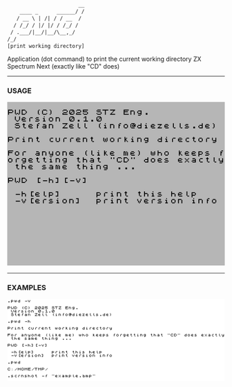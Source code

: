                            __
        ____ _      ______/ /
       / __ \ | /| / / __  / 
      / /_/ / |/ |/ / /_/ /  
     / .___/|__/|__/\__,_/   
    /_/
    [print working directory]

Application (dot command) to print the current working directory ZX Spectrum Next (exactly like "CD" does)

--- 
### USAGE

![help.bmp](https://github.com/essszettt/pwd/blob/main/doc/help.bmp)

---
### EXAMPLES

![help.bmp](https://github.com/essszettt/pwd/blob/main/doc/example.bmp)

